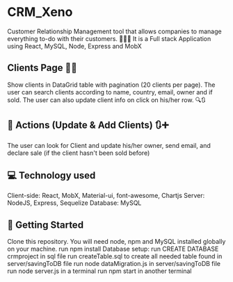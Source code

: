 # CRM_Xeno
Customer Relationship Management tool that allows companies to manage everything to-do with their customers. 🏢👨👩
It is a Full stack Application using React, MySQL, Node, Express and MobX

## Clients Page 👨👩
Show clients in DataGrid table with pagination (20 clients per page). The user can search clients according to name, country, email, owner and if sold. The user can also update client info on click on his/her row. 🔍🔃

## 🔧 Actions (Update & Add Clients) 🔃➕
The user can look for Client and update his/her owner, send email, and declare sale (if the client hasn't been sold before)

## 💻 Technology used
Client-side: React, MobX, Material-ui, font-awesome, Chartjs
Server: NodeJS, Express, Sequelize
Database: MySQL

## 🔧 Getting Started
Clone this repository. You will need node, npm and MySQL installed globally on your machine.
run npm install
Database setup:
run CREATE DATABASE crmproject in sql file
run createTable.sql to create all needed table found in server/savingToDB file
run node dataMigration.js in server/savingToDB file
run node server.js in a terminal
run npm start in another terminal

